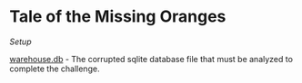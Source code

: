 # Tale of the Missing Oranges

_Setup_

[warehouse.db](warehouse.db) - The corrupted sqlite database file that must be analyzed to complete the challenge.